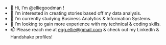 - 👋 Hi, I’m @elliegoodman !
- 👀 I’m interested in creating stories based off my data analysis.
- 🌱 I’m currently studying Business Analytics & Information Systems.
- 💞️ I’m looking to gain more experience with my technical & coding skills.
- 📫 Please reach me at egg.ellie@gmail.com & check out my LinkedIn & Handshake profiles!

<!---
elliegoodman/elliegoodman is a ✨ special ✨ repository because its `README.md` (this file) appears on your GitHub profile.
You can click the Preview link to take a look at your changes.
--->
